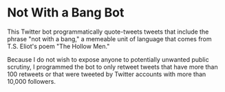 # Not With a Bang Bot

This Twitter bot programmatically quote-tweets tweets that include the phrase "not with a bang," a memeable unit of language that comes from T.S. Eliot's poem "The Hollow Men."

Because I do not wish to expose anyone to potentially unwanted public scrutiny, I programmed the bot to only retweet tweets that have more than 100 retweets or that were tweeted by Twitter accounts with more than 10,000 followers.

